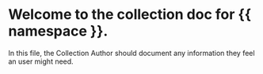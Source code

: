 # Welcome to the collection doc for {{ namespace }}.

In this file, the Collection Author should document any information they feel an
user might need.